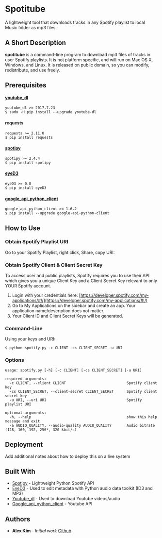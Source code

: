 # Spotitube
A lightweight tool that downloads tracks in any Spotify playlist to local Music folder as mp3 files.

## A Short Description
**spotitube** is a command-line program to download mp3 files of tracks in user Spotify playlists. It is not platform specific, and will run on Mac OS X, Windows, and Linux. It is released on public domain, so you can modify, redistribute, and use freely.

## Prerequisites

#### [youtube_dl](https://github.com/rg3/youtube-dl)
```
youtube_dl >= 2017.7.23
$ sudo -H pip install --upgrade youtube-dl
```
#### requests
```
requests >= 2.11.0
$ pip install requests
```

#### [spotipy](https://github.com/plamere/spotipy)
```
spotipy >= 2.4.4
$ pip install spotipy
```

#### [eyeD3](https://github.com/nicfit/eyeD3)
```
eyeD3 >= 0.8
$ pip install eyeD3
```

#### [google_api_python_client](https://github.com/google/google-api-python-client)
```
google_api_python_client >= 1.6.2
$ pip install --upgrade google-api-python-client
```

## How to Use
### Obtain Spotify Playlist URI
Go to your Spotify Playlist, right click, Share, copy URI:
### Obtain Spotify Client & Client Secret Key
To access user and public playlists, Spotify requires you to use their API which gives you a unique Client Key and a Client Secret Key relevant to only YOUR Spotify account.

1. Login with your credentials here: [https://developer.spotify.com/my-applications/#!/](https://developer.spotify.com/my-applications/#!/)
2. Go to My Applications on the sidebar and create an app. Your application name/description does not matter.
3. Your Client ID and Client Secret Keys will be generated.

### Command-Line
Using your keys and URI:
```
$ python spotify.py -c CLIENT -cs CLIENT_SECRET -u URI
```


### Options
```
usage: spotify.py [-h] [-c CLIENT] [-cs CLIENT_SECRET] [-u URI]

required arguments:
  -c CLIENT, --client CLIENT                            Spotify client key
  -cs CLIENT_SECRET, --client-secret CLIENT_SECRET      Spotify client secret key
  -u URI, --uri URI                                     Spotify playlist URI

optional arguments:
  -h, --help                                            show this help message and exit
  -a AUDIO_QUALITY, --audio-quality AUDIO_QUALITY       Audio bitrate (128, 160, 192, 256*, 320 kbit/s)
```

## Deployment

Add additional notes about how to deploy this on a live system

## Built With

* [Spotipy](https://github.com/plamere/spotipy) - Lightweight Python Spotify API
* [EyeD3](https://github.com/nicfit/eyeD3) - Used to edit metadata with Python audio data toolkit (ID3 and MP3)
* [Youtube_dl](https://github.com/rg3/youtube-dl) - Used to download Youtube videos/audio
* [Google_api_python_client](https://github.com/google/google-api-python-client) - Youtube API

## Authors

* **Alex Kim** - *Initial work* [Github](https://github.com/alexkim205)

